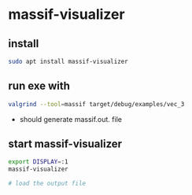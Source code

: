 # massif-visualizer

## install
```bash
sudo apt install massif-visualizer 
```

## run exe with 

```bash
valgrind --tool=massif target/debug/examples/vec_3
```
- should generate massif.out.<PID> file
  

## start   massif-visualizer

```bash
export DISPLAY=:1
massif-visualizer

# load the output file
```